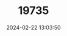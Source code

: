 ---
title: "19735"
category: "Kryptolebias marmoratus"
draft: false
date: 2024-02-22 13:03:50
languages:
  English: ["Mangrove Rivulus"]
---